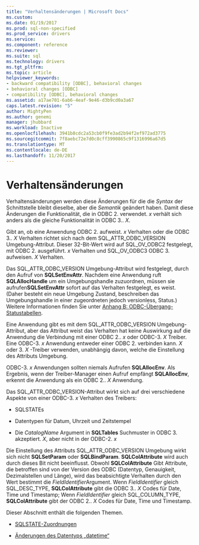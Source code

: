 ```yaml
---
title: "Verhaltensänderungen | Microsoft Docs"
ms.custom: 
ms.date: 01/19/2017
ms.prod: sql-non-specified
ms.prod_service: drivers
ms.service: 
ms.component: reference
ms.reviewer: 
ms.suite: sql
ms.technology: drivers
ms.tgt_pltfrm: 
ms.topic: article
helpviewer_keywords:
- backward compatibility [ODBC], behavioral changes
- behavioral changes [ODBC]
- compatibility [ODBC], behavioral changes
ms.assetid: a17ae701-6ab6-4eaf-9e46-d3b9cd0a3a67
caps.latest.revision: "5"
author: MightyPen
ms.author: genemi
manager: jhubbard
ms.workload: Inactive
ms.openlocfilehash: 3941b8cdc2a53cb0f9fe3ad2b94f2ef972ad3775
ms.sourcegitcommit: 7f8aebc72e7d0c8cff3990865c9f1316996a67d5
ms.translationtype: MT
ms.contentlocale: de-DE
ms.lasthandoff: 11/20/2017
---
```

# <a name="behavioral-changes"></a>Verhaltensänderungen
Verhaltensänderungen werden diese Änderungen für die die *Syntax* der Schnittstelle bleibt dieselbe, aber die *Semantik* geändert haben. Damit diese Änderungen die Funktionalität, die in ODBC 2. verwendet. *x* verhält sich anders als die gleiche Funktionalität in ODBC 3.. *X*.  
  
 Gibt an, ob eine Anwendung ODBC 2. aufweist. *x* Verhalten oder die ODBC 3.. *X* Verhalten richtet sich nach dem SQL_ATTR_ODBC_VERSION Umgebung-Attribut. Dieser 32-Bit-Wert wird auf SQL_OV_ODBC2 festgelegt, mit ODBC 2. ausgeführt. *x* Verhalten und SQL_OV_ODBC3 ODBC 3. aufweisen. *X* Verhalten.  
  
 Das SQL_ATTR_ODBC_VERSION Umgebung-Attribut wird festgelegt, durch den Aufruf von **SQLSetEnvAttr**. Nachdem eine Anwendung ruft **SQLAllocHandle** um ein Umgebungshandle zuzuordnen, müssen sie aufrufen**SQLSetEnvAttr** sofort auf das Verhalten festgelegt, es weist. (Daher besteht ein neue Umgebung Zustand, beschreiben das Umgebungshandle in einer zugeordneten jedoch versionless, Status.) Weitere Informationen finden Sie unter [Anhang B: ODBC-Übergang-Statustabellen](../../../odbc/reference/appendixes/appendix-b-odbc-state-transition-tables.md).  
  
 Eine Anwendung gibt es mit dem SQL_ATTR_ODBC_VERSION Umgebung-Attribut, aber das Attribut weist das Verhalten hat keine Auswirkung auf die Anwendung die Verbindung mit einer ODBC 2.. *x* oder ODBC-3. *X* Treiber. Eine ODBC-3. *x* Anwendung entweder einer ODBC 2. verbinden kann. *X* oder 3. *X* -Treiber verwenden, unabhängig davon, welche die Einstellung des Attributs Umgebung.  
  
 ODBC-3. *x* Anwendungen sollten niemals Aufrufen **SQLAllocEnv**. Als Ergebnis, wenn der Treiber-Manager einen Aufruf empfängt **SQLAllocEnv**, erkennt die Anwendung als ein ODBC 2.. *X* Anwendung.  
  
 Das SQL_ATTR_ODBC_VERSION-Attribut wirkt sich auf drei verschiedene Aspekte von einer ODBC-3. *x* Verhalten des Treibers:  
  
-   SQLSTATEs  
  
-   Datentypen für Datum, Uhrzeit und Zeitstempel  
  
-   Die *CatalogName* Argument in **SQLTables** Suchmuster in ODBC 3. akzeptiert. *X*, aber nicht in der ODBC-2. *x*  
  
 Die Einstellung des Attributs SQL_ATTR_ODBC_VERSION Umgebung wirkt sich nicht **SQLSetParam** oder **SQLBindParam**. **SQLColAttribute** wird auch durch dieses Bit nicht beeinflusst. Obwohl **SQLColAttribute** Gibt Attribute, die betroffen sind von der Version des ODBC (Datentyp, Genauigkeit, Dezimalstellen und Länge), wird das beabsichtigte Verhalten durch den Wert bestimmt die *FieldIdentifier*Argument. Wenn *FieldIdentifier* gleich SQL_DESC_TYPE, **SQLColAttribute** gibt die ODBC 3.. *X* Codes für Date, Time und Timestamp; Wenn *FieldIdentifier* gleich SQL_COLUMN_TYPE, **SQLColAttribute** gibt der ODBC 2.. *X* Codes für Date, Time und Timestamp.  
  
 Dieser Abschnitt enthält die folgenden Themen.  
  
-   [SQLSTATE-Zuordnungen](../../../odbc/reference/develop-app/sqlstate-mappings.md)  
  
-   [Änderungen des Datentyps „datetime“](../../../odbc/reference/develop-app/datetime-data-type-changes.md)
